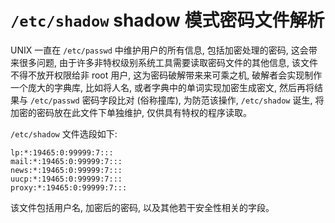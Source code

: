 # `/etc/shadow` shadow 模式密码文件解析

UNIX 一直在 `/etc/passwd` 中维护用户的所有信息, 包括加密处理的密码, 这会带来很多问题, 由于许多非特权级别系统工具需要读取密码文件的其他信息, 该文件不得不放开权限给非 root 用户, 这为密码破解带来来可乘之机, 破解者会实现制作一个庞大的字典库, 比如将人名, 或者字典中的单词实现加密生成密文, 然后再将结果与 `/etc/passwd` 密码字段比对 (俗称撞库), 为防范该操作, `/etc/shadow` 诞生, 将加密的密码放在此文件下单独维护, 仅供具有特权的程序读取。

`/etc/shadow` 文件选段如下:

```text
lp:*:19465:0:99999:7:::
mail:*:19465:0:99999:7:::
news:*:19465:0:99999:7:::
uucp:*:19465:0:99999:7:::
proxy:*:19465:0:99999:7:::
```

该文件包括用户名, 加密后的密码, 以及其他若干安全性相关的字段。
